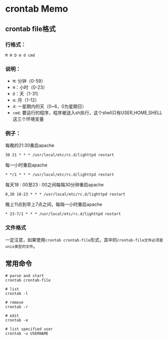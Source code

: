 # crontab Memo


## crontab file格式

### 行格式：

    M H D m d cmd 

### 说明：

* `M`: 分钟（0-59） 
* `H`：小时（0-23） 
* `D`：天（1-31） 
* `m`: 月（1-12） 
* `d`: 一星期内的天（0~6，0为星期日） 
* `cmd`: 要运行的程序，程序被送入sh执行，这个shell只有USER,HOME,SHELL这三个环境变量

### 例子：

每晚的21:30重启apache

    30 21 * * * /usr/local/etc/rc.d/lighttpd restart 

每一小时重启apache

    * */1 * * * /usr/local/etc/rc.d/lighttpd restart 

每天18 : 00至23 : 00之间每隔30分钟重启apache

    0,30 18-23 * * * /usr/local/etc/rc.d/lighttpd restart

晚上11点到早上7点之间，每隔一小时重启apache

    * 23-7/1 * * * /usr/local/etc/rc.d/lighttpd restart 


### 文件格式

一定注意，如果使用`crontab crontab-file`形式，其中的`crontab-file文件必须是unix类型的文件`。


## 常用命令

    # parse and start
    crontab crontab-file

    # list
    crontab -l

    # remove
    crontab -r

    # edit
    crontab -e

    # list specified user
    crontab -u USERNAME


